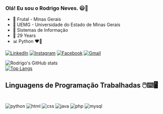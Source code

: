  

### Olá! Eu sou o Rodrigo Neves. 😃🤙

-  📍 Frutal - Minas Gerais
- 🏫 UEMG - Universidade do Estado de Minas Gerais
- 📖 Sistemas de Informação
- 👨 29 Years
- 📊 Python ❤️‍🔥


[![LinkedIn](https://img.shields.io/badge/LinkedIn-0077B5?style=for-the-badge&logo=linkedin&logoColor=white)](https://www.linkedin.com/in/rodrigo-neves-trindade-b98126192/)
[![Instagram](https://img.shields.io/badge/Instagram-E4405F?style=for-the-badge&logo=instagram&logoColor=white)](https://www.instagram.com/rnevest13/)
[![Facebook](https://img.shields.io/badge/Facebook-1877F2?style=for-the-badge&logo=facebook&logoColor=white)](https://www.facebook.com/rodrigo.neves.3994/)
[![Gmail](https://img.shields.io/badge/Gmail-D14836?style=for-the-badge&logo=gmail&logoColor=white)](mailto:contatorafaballerini@gmail.com)

![Rodrigo's GitHub stats](https://github-readme-stats.vercel.app/api?username=rodrigonevest&show_icons=true&theme=onedark)</br>
[![Top Langs](https://github-readme-stats.vercel.app/api/top-langs/?username=rodrigonevest&layout=compact&theme=onedark)](https://github.com/rodrigonevest/github-readme-stats)

## Linguagens de Programação Trabalhadas 🖱️⌨️🖥️</br>

<div style="display: inline_block"></br>
   <img align="center" alt="python" src="https://img.shields.io/badge/Python-3776AB?style=for-the-badge&logo=python&logoColor=white">   
   <img align="center" alt="html" src="https://img.shields.io/badge/HTML5-E34F26?style=for-the-badge&logo=html5&logoColor=white">  
  <img align="center" alt="css" src="https://img.shields.io/badge/CSS3-1572B6?style=for-the-badge&logo=css3&logoColor=white">
  <img align="center" alt="java" src="https://img.shields.io/badge/Java-ED8B00?style=for-the-badge&logo=java&logoColor=white">
  <img align="center" alt="php" src="https://img.shields.io/badge/PHP-777BB4?style=for-the-badge&logo=php&logoColor=white">
  <img align="center" alt="mysql" src="https://img.shields.io/badge/MySQL-00000F?style=for-the-badge&logo=mysql&logoColor=white">

   
</div>
